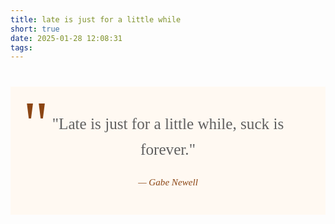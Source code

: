 ```yaml
---
title: late is just for a little while
short: true
date: 2025-01-28 12:08:31
tags:
---
```


<style>
.book-quote {
    font-family: 'Playfair Display', 'Georgia', serif;
    font-size: 1.8em;
    line-height: 1.6;
    padding: 40px 60px;
    background: #fff9f2;
    border: none;
    position: relative;
    margin: 40px 0;
    text-align: center;
}

.book-quote::before {
    content: '"';
    position: absolute;
    top: -20px;
    left: 20px;
    font-size: 4em;
    color: #8b4513;
    font-family: 'Georgia', serif;
}

.book-quote cite {
    display: block;
    margin-top: 20px;
    font-size: 0.6em;
    color: #8b4513;
    font-style: italic;
    font-family: 'Georgia', serif;
}
</style>

<blockquote class="book-quote">
"Late is just for a little while, suck is forever."
<cite>— Gabe Newell</cite>
</blockquote>
